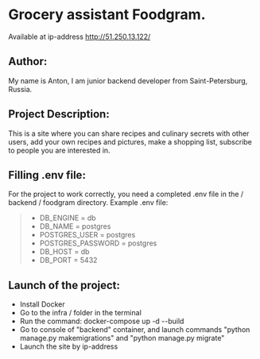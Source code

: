 # Grocery assistant Foodgram.
Available at ip-address http://51.250.13.122/

## Author:
My name is Anton, I am junior backend developer from Saint-Petersburg, Russia.

## Project Description:
This is a site where you can share recipes and culinary secrets with other users, add your own recipes and pictures, make a shopping list, subscribe to people you are interested in.

## Filling .env file:
For the project to work correctly, you need a completed .env file in the / backend / foodgram directory. Example .env file:
> - DB_ENGINE = db
> - DB_NAME = postgres
> - POSTGRES_USER = postgres
> - POSTGRES_PASSWORD = postgres
> - DB_HOST = db
> - DB_PORT = 5432

## Launch of the project:
+ Install Docker
+ Go to the infra / folder in the terminal
+ Run the command: docker-compose up -d --build
+ Go to console of "backend" container, and launch commands "python manage.py makemigrations" and "python manage.py migrate"
+ Launch the site by ip-address